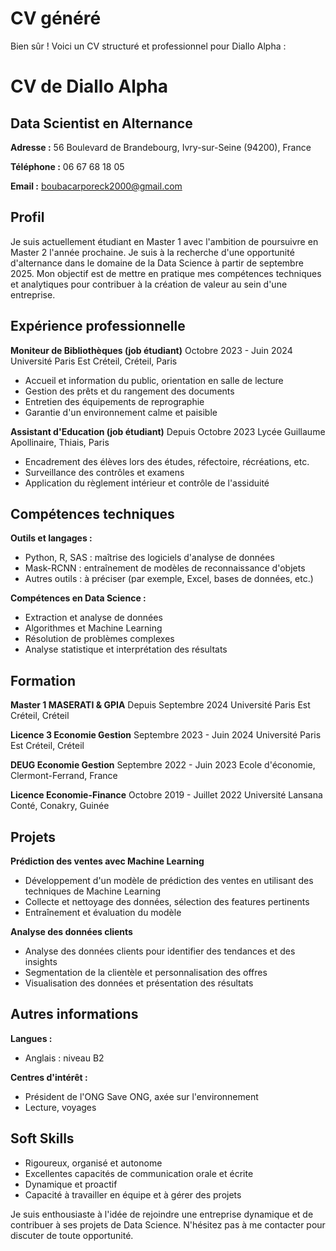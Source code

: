 # CV généré

Bien sûr ! Voici un CV structuré et professionnel pour Diallo Alpha :

# CV de Diallo Alpha

## Data Scientist en Alternance

**Adresse :** 56 Boulevard de Brandebourg, Ivry-sur-Seine (94200), France

**Téléphone :** 06 67 68 18 05

**Email :** boubacarporeck2000@gmail.com

## Profil

Je suis actuellement étudiant en Master 1 avec l'ambition de poursuivre en Master 2 l'année prochaine. Je suis à la recherche d'une opportunité d'alternance dans le domaine de la Data Science à partir de septembre 2025. Mon objectif est de mettre en pratique mes compétences techniques et analytiques pour contribuer à la création de valeur au sein d'une entreprise.

## Expérience professionnelle

**Moniteur de Bibliothèques (job étudiant)**
Octobre 2023 - Juin 2024
Université Paris Est Créteil, Créteil, Paris
- Accueil et information du public, orientation en salle de lecture
- Gestion des prêts et du rangement des documents
- Entretien des équipements de reprographie
- Garantie d'un environnement calme et paisible

**Assistant d'Education (job étudiant)**
Depuis Octobre 2023
Lycée Guillaume Apollinaire, Thiais, Paris
- Encadrement des élèves lors des études, réfectoire, récréations, etc.
- Surveillance des contrôles et examens
- Application du règlement intérieur et contrôle de l'assiduité

## Compétences techniques

**Outils et langages :**
- Python, R, SAS : maîtrise des logiciels d'analyse de données
- Mask-RCNN : entraînement de modèles de reconnaissance d'objets
- Autres outils : à préciser (par exemple, Excel, bases de données, etc.)

**Compétences en Data Science :**
- Extraction et analyse de données
- Algorithmes et Machine Learning
- Résolution de problèmes complexes
- Analyse statistique et interprétation des résultats

## Formation

**Master 1 MASERATI & GPIA**
Depuis Septembre 2024
Université Paris Est Créteil, Créteil

**Licence 3 Economie Gestion**
Septembre 2023 - Juin 2024
Université Paris Est Créteil, Créteil

**DEUG Economie Gestion**
Septembre 2022 - Juin 2023
Ecole d'économie, Clermont-Ferrand, France

**Licence Economie-Finance**
Octobre 2019 - Juillet 2022
Université Lansana Conté, Conakry, Guinée

## Projets

**Prédiction des ventes avec Machine Learning**
- Développement d'un modèle de prédiction des ventes en utilisant des techniques de Machine Learning
- Collecte et nettoyage des données, sélection des features pertinents
- Entraînement et évaluation du modèle

**Analyse des données clients**
- Analyse des données clients pour identifier des tendances et des insights
- Segmentation de la clientèle et personnalisation des offres
- Visualisation des données et présentation des résultats

## Autres informations

**Langues :**
- Anglais : niveau B2

**Centres d'intérêt :**
- Président de l'ONG Save ONG, axée sur l'environnement
- Lecture, voyages

## Soft Skills

- Rigoureux, organisé et autonome
- Excellentes capacités de communication orale et écrite
- Dynamique et proactif
- Capacité à travailler en équipe et à gérer des projets

Je suis enthousiaste à l'idée de rejoindre une entreprise dynamique et de contribuer à ses projets de Data Science. N'hésitez pas à me contacter pour discuter de toute opportunité.